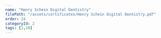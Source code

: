 ```yaml
---
name: "Henry Schein Digital Dentistry"
filePath: "/assets/certificates/Henry Schein Digital Dentistry.pdf"
order: 24
categoryId: 2
tags: [2,20]
---
```

